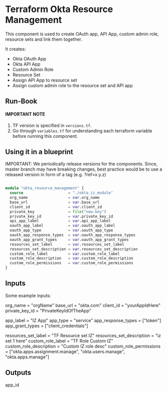 # Terraform Okta Resource Management

This component is used to create OAuth app, API App, custom admin role, resource sets and link them together.

It creates:

- Okta OAuth App
- Okta API App
- Custom Admin Role
- Resource Set
- Assign API App to resource set
- Assign custom admin role to the resource set and API app

## Run-Book

#### IMPORTANT NOTE

1. TF version is specified in `versions.tf`.
2. Go through `variables.tf` for understanding each terraform variable before running this component.

## Using it in a blueprint

IMPORTANT: We periodically release versions for the components. Since, master branch may have breaking changes, best practice would be to use a released version in form of a tag (e.g. ?ref=x.y.z)

```terraform

module "okta_resource_management" {
  source                    = "./okta_iz_module"
  org_name                  = var.org_name
  base_url                  = var.base_url
  client_id                 = var.client_id
  private_key               = file("new.key")
  private_key_id            = var.private_key_id
  api_app_label             = var.api_app_label
  oauth_app_label           = var.oauth_app_label
  oauth_app_type            = var.oauth_app_type
  oauth_app_response_types  = var.oauth_app_response_types
  oauth_app_grant_types     = var.oauth_app_grant_types
  resources_set_label       = var.resources_set_label
  resources_set_description = var.resources_set_description
  custom_role_label         = var.custom_role_label
  custom_role_description   = var.custom_role_description
  custom_role_permissions   = var.custom_role_permissions
}

```

## Inputs

Some example inputs:

org_name = "orgName"
base_url = "okta.com"
client_id = "yourAppIdHere"
private_key_id = "PrivateKeyIdOfTheApp"

app_label = "IZ App"
app_type = "service"
app_response_types = ["token"]
app_grant_types = ["client_credentials"]

resources_set_label = "TF Resource set IZ"
resources_set_description = "iz set 1 here"
custom_role_label = "TF Role Custom IZ"
custom_role_description = "Custom IZ role desc"
custom_role_permissions = ["okta.apps.assignment.manage", "okta.users.manage", "okta.apps.manage"]

## Outputs

app_id
